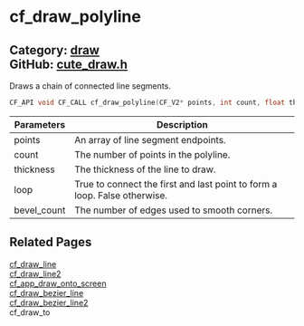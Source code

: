 [](../header.md ':include')

# cf_draw_polyline

Category: [draw](/api_reference?id=draw)  
GitHub: [cute_draw.h](https://github.com/RandyGaul/cute_framework/blob/master/include/cute_draw.h)  
---

Draws a chain of connected line segments.

```cpp
CF_API void CF_CALL cf_draw_polyline(CF_V2* points, int count, float thickness, bool loop, int bevel_count);
```

Parameters | Description
--- | ---
points | An array of line segment endpoints.
count | The number of points in the polyline.
thickness | The thickness of the line to draw.
loop | True to connect the first and last point to form a loop. False otherwise.
bevel_count | The number of edges used to smooth corners.

## Related Pages

[cf_draw_line](/draw/cf_draw_line.md)  
[cf_draw_line2](/draw/cf_draw_line2.md)  
[cf_app_draw_onto_screen](/app/cf_app_draw_onto_screen.md)  
[cf_draw_bezier_line](/draw/cf_draw_bezier_line.md)  
[cf_draw_bezier_line2](/draw/cf_draw_bezier_line2.md)  
cf_draw_to  
